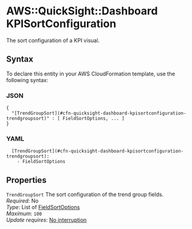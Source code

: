 # AWS::QuickSight::Dashboard KPISortConfiguration<a name="aws-properties-quicksight-dashboard-kpisortconfiguration"></a>

The sort configuration of a KPI visual\.

## Syntax<a name="aws-properties-quicksight-dashboard-kpisortconfiguration-syntax"></a>

To declare this entity in your AWS CloudFormation template, use the following syntax:

### JSON<a name="aws-properties-quicksight-dashboard-kpisortconfiguration-syntax.json"></a>

```
{
  "[TrendGroupSort](#cfn-quicksight-dashboard-kpisortconfiguration-trendgroupsort)" : [ FieldSortOptions, ... ]
}
```

### YAML<a name="aws-properties-quicksight-dashboard-kpisortconfiguration-syntax.yaml"></a>

```
  [TrendGroupSort](#cfn-quicksight-dashboard-kpisortconfiguration-trendgroupsort): 
    - FieldSortOptions
```

## Properties<a name="aws-properties-quicksight-dashboard-kpisortconfiguration-properties"></a>

`TrendGroupSort`  <a name="cfn-quicksight-dashboard-kpisortconfiguration-trendgroupsort"></a>
The sort configuration of the trend group fields\.  
*Required*: No  
*Type*: List of [FieldSortOptions](aws-properties-quicksight-dashboard-fieldsortoptions.md)  
*Maximum*: `100`  
*Update requires*: [No interruption](https://docs.aws.amazon.com/AWSCloudFormation/latest/UserGuide/using-cfn-updating-stacks-update-behaviors.html#update-no-interrupt)